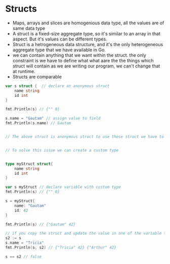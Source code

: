 # Structs

- Maps, arrays and slices are homogenious data type, all the values are of same data type
- A struct is a fixed-size aggregate type, so it's similar to an array in that aspect. But it's values can be different types. 
- Struct is a hetrogeneous data structure, and it's the only heterogeneous aggregate type that we have available in Go. 
- we can contain anything that we want within the struct. the only constraint is we have to define what what aare the the things which struct will contain as we are writing our program, we can't change that at runtime.
- Structs are comparable



```go
var s struct {  // declare an anonymous struct
    name string
    id int 
}

fmt.Println(s) // {"" 0}

s.name = "Gautam" // assign value to field 
fmt.Println(s.name) // Gautam


// The above struct is anonymous struct to use these struct we have to define it again and again


// To solve this issue we can create a custom type


type myStruct struct{
    name string
    id int
}

var s myStruct // declare variable with custom type
fmt.Println(s) // {"" 0}

s = myStruct{
    name: "Gautam"
    id: 42 
}

fmt.Println(s) // {"Gautam" 42}

// if you copy the struct and update the value in one of the variable the values is not going to refelect on another 
s2 := s
s.name = "Tricia" 
fmt.Println(s, s2) // {"Tricia" 42} {"Arthur" 42}

s == s2 // false 


```